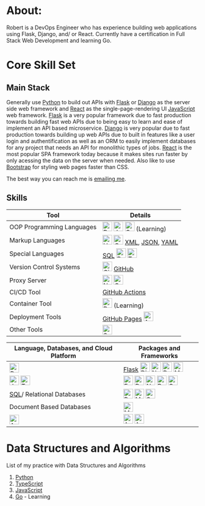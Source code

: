 # About:
Robert is a DevOps Engineer who has experience building web applications using Flask, Django, and/ or React.  Currently have a certification in Full Stack Web Development and learning Go.

# Core Skill Set
## Main Stack
<!-- Might actually change this for a more cloud-based DevOps type of work instead. -->
Generally use [Python](https://www.python.org/) to build out APIs with [Flask](https://flask.palletsprojects.com/en/stable/) or [Django](https://www.djangoproject.com/) as the server side web framework and [React](https://react.dev/) as the single-page-rendering UI [JavaScript](https://ecma-international.org/publications-and-standards/standards/ecma-262/) web framework.  [Flask](https://flask.palletsprojects.com/en/stable/) is a very popular framework due to fast production towards building fast web APIs due to being easy to learn and ease of implement an API based microservice. [Django](https://www.djangoproject.com/) is very popular due to fast production towards building up web APIs due to built in features like a user login and authentification as well as an ORM to easily implement databases for any project that needs an API for monolithic types of jobs. [React](https://react.dev/) is the most popular SPA framework today because it makes sites run faster by only acessing the data on the server when needed.  Also like to use [Bootstrap](https://getbootstrap.com/) for styling web pages faster than CSS.

The best way you can reach me is [emailing me](mailto:robtechg5@gmail.com).

## Skills
| Tool | Details |
| ---- | ------- |
| OOP Programming Languages | [<img src="https://upload.wikimedia.org/wikipedia/commons/c/c3/Python-logo-notext.svg" alt="Python" height="25">](https://www.python.org/) [<img src="https://upload.wikimedia.org/wikipedia/commons/6/6a/JavaScript-logo.png" alt="JavaScript" height="25">](https://ecma-international.org/publications-and-standards/standards/ecma-262/) [<img src="https://upload.wikimedia.org/wikipedia/commons/0/05/Go_Logo_Blue.svg" alt="Golang" height="25">](https://go.dev/) (Learning) |
| Markup Languages | [<img src="https://upload.wikimedia.org/wikipedia/commons/3/38/HTML5_Badge.svg" alt="HTML5" height="25">](https://html.spec.whatwg.org/) [<img src="https://upload.wikimedia.org/wikipedia/commons/6/62/CSS3_logo.svg" alt="CSS3" height="25">](https://www.w3.org/TR/CSS/) [XML](https://www.w3.org/XML/), [JSON](https://www.json.org/json-en.html), [YAML](https://yaml.org/) |
| Special Languages | [SQL](https://www.iso.org/standard/76583.html) [<img src="https://upload.wikimedia.org/wikipedia/commons/2/20/Bash_Logo_black_and_white_icon_only.svg" alt="Bash" height="25">](https://www.gnu.org/software/bash/) [<img src="https://upload.wikimedia.org/wikipedia/commons/4/4c/Typescript_logo_2020.svg" alt="TypeScript" height="25">](https://www.typescriptlang.org/) |
| Version Control Systems | [<img src="https://upload.wikimedia.org/wikipedia/commons/e/e0/Git-logo.svg" alt="Git" height="25">](https://git-scm.com/) [GitHub](https://www.github.com/) |
| Proxy Server | [<img src="https://upload.wikimedia.org/wikipedia/commons/c/c5/Nginx_logo.svg" alt="Nginx" height="25">](https://www.nginx.com/) [<img src="https://upload.wikimedia.org/wikipedia/commons/0/00/Gunicorn_logo_2010.svg" alt="Gunicorn" height="25">](https://gunicorn.org/) |
| CI/CD Tool | [GitHub Actions](https://docs.github.com/en/actions) |
| Container Tool | [<img src="https://upload.wikimedia.org/wikipedia/commons/4/4e/Docker_%28container_engine%29_logo.svg" alt="Docker" height="25">](https://www.docker.com/) (Learning) |
| Deployment Tools | [GitHub Pages](https://pages.github.com/) [<img src="https://upload.wikimedia.org/wikipedia/commons/9/93/Amazon_Web_Services_Logo.svg" alt="AWS" height="25">](https://aws.amazon.com/) <!-- [<img src="https://upload.wikimedia.org/wikipedia/commons/5/51/Google_Cloud_logo.svg" alt="Google Cloud Platform" height="25">](https://cloud.google.com/) (Learning?) [<img src="https://upload.wikimedia.org/wikipedia/commons/f/ff/DigitalOcean_logo.svg" alt="DigitalOcean" height="30">](https://www.digitalocean.com/) (Learning?) [<img src="https://upload.wikimedia.org/wikipedia/commons/e/ec/Heroku_logo.svg" alt="Heroku" height="25">](https://www.heroku.com/) (Learning?) --> |
| Other Tools | [<img src="https://upload.wikimedia.org/wikipedia/commons/d/d5/Selenium_Logo.png" alt="Selenium" height="25">](https://www.selenium.dev/) |

| Language, Databases, and Cloud Platform | Packages and Frameworks |
| -------- | -------- |
| [<img src="https://upload.wikimedia.org/wikipedia/commons/c/c3/Python-logo-notext.svg" alt="Python" height="25">](https://www.python.org/) | [Flask](https://flask.palletsprojects.com/en/stable/) [<img src="https://static.djangoproject.com/img/logos/django-logo-negative.png" alt="Django" height="25">](https://www.djangoproject.com/) [<img src="https://upload.wikimedia.org/wikipedia/commons/3/31/NumPy_logo_2020.svg" alt="NumPy" height="25">](https://numpy.org/) [<img src="https://upload.wikimedia.org/wikipedia/commons/2/22/Pandas_mark.svg" alt="Pandas" height="25">](https://pandas.pydata.org/) [<img src="https://upload.wikimedia.org/wikipedia/commons/8/84/Matplotlib_icon.svg" alt="Matplotlib" height="25">](https://matplotlib.org/) |
| [<img src="https://upload.wikimedia.org/wikipedia/commons/6/6a/JavaScript-logo.png" alt="JavaScript" height="25">](https://ecma-international.org/publications-and-standards/standards/ecma-262/) [<img src="https://upload.wikimedia.org/wikipedia/commons/4/4c/Typescript_logo_2020.svg" alt="TypeScript" height="25">](https://www.typescriptlang.org/) | [<img src="https://upload.wikimedia.org/wikipedia/commons/6/64/Expressjs.png" alt="Express.js" height="25">](https://expressjs.com/) [<img src="https://upload.wikimedia.org/wikipedia/commons/a/a7/React-icon.svg" alt="React.js" height="25">](https://react.dev/) [<img src="https://upload.wikimedia.org/wikipedia/commons/7/7e/Node.js_logo_2015.svg" alt="Node.js" height="25">](https://nodejs.org/en) [<img src="https://upload.wikimedia.org/wikipedia/commons/b/b2/Bootstrap_logo.svg" alt="Bootstrap" height="25">](https://getbootstrap.com/) [<img src="https://upload.wikimedia.org/wikipedia/commons/a/a4/Cypress.png" alt="Cypress" height="25">](https://www.cypress.io/) |
| [SQL](https://www.iso.org/standard/76583.html)/ Relational Databases | [<img src="https://upload.wikimedia.org/wikipedia/commons/2/29/Postgresql_elephant.svg" alt="PostgreSQL" height="25">](https://www.postgresql.org/) [<img src="https://www.mysql.com/common/logos/powered-by-mysql-125x64.png" alt="MySQL" height="25">](https://www.mysql.com/) [<img src="https://upload.wikimedia.org/wikipedia/commons/9/97/Sqlite-square-icon.svg" alt="SQLite" height="25">](https://sqlite.org/index.html) |
| Document Based Databases | [<img src="https://upload.wikimedia.org/wikipedia/commons/9/93/MongoDB_Logo.svg" alt="MongoDB" height="25">](https://www.mongodb.com/) |
| [<img src="https://upload.wikimedia.org/wikipedia/commons/9/93/Amazon_Web_Services_Logo.svg" alt="AWS" height="25">](https://aws.amazon.com/) | <!-- IaaS = EC2, PaaS (Optional) = Elastic Beanstalk - Need to learn, FaaS (Optional) = Lambda - Need to learn, CaaS (Optional) = EKS (Kubernetes) and ECS - Need to learn either one, Object Storage = S3, DBaaS (Optional) = RDS (SQL) or DocumentDB (MongoDB) or DynamoDB (caching) or MemoryDB (caching) or Keyspaces (Apache Cassandra) or Neptune (GraphDB) or Timestream - Need to learn these, VPC - Need to learn on any cloud, IAM - Need to learn on any cloud --> [<img src="https://upload.wikimedia.org/wikipedia/commons/b/b9/AWS_Simple_Icons_Compute_Amazon_EC2_Instances.svg" alt="AWS EC2" height="25">](https://aws.amazon.com/ec2/) [<img src="https://upload.wikimedia.org/wikipedia/commons/b/bc/Amazon-S3-Logo.svg" alt="AWS S3" height="25">](https://aws.amazon.com/s3/) |

# Data Structures and Algorithms
List of my practice with Data Structures and Algorithms
1. [Python](https://github.com/robert-godlewski/python_algo)
2. [TypeScript](https://github.com/robert-godlewski/ts_algo)
3. [JavaScript](https://github.com/robert-godlewski/js_algo)
4. [Go](https://github.com/robert-godlewski/go_algo) - Learning
